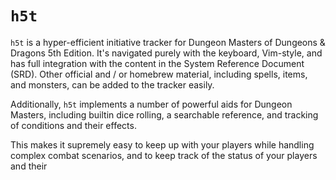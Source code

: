 # `h5t`

`h5t` is a hyper-efficient initiative tracker for Dungeon Masters of
Dungeons & Dragons 5th Edition. It's navigated purely with the keyboard,
Vim-style, and has full integration with the content in the System Reference
Document (SRD). Other official and / or homebrew material, including spells,
items, and monsters, can be added to the tracker easily.

Additionally, `h5t` implements a number of powerful aids for Dungeon Masters,
including builtin dice rolling, a searchable reference, and tracking of
conditions and their effects.

This makes it supremely easy to keep up with your players while handling complex
combat scenarios, and to keep track of the status of your players and their
